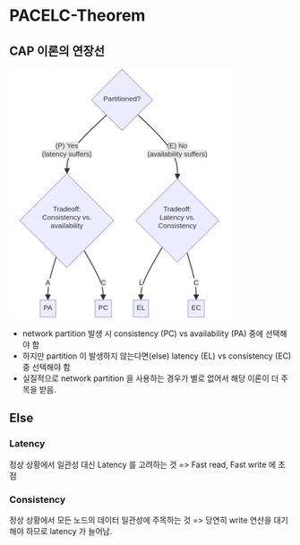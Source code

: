 # PACELC-Theorem
## CAP 이론의 연장선
![PACELC.png](../.assets/pacelc-algorithm.png)
- network partition 발생 시 consistency (PC) vs availability (PA) 중에 선택해야 함
- 하지만 partition 이 발생하지 않는다면(else) latency (EL) vs consistency (EC) 중 선택해야 함
- 실질적으로 network partition 을 사용하는 경우가 별로 없어서 해당 이론이 더 주목을 받음.

## Else 
### Latency
정상 상황에서 일관성 대신 Latency 를 고려하는 것 => Fast read, Fast write 에 초점
### Consistency
정상 상황에서 모든 노드의 데이터 일관성에 주목하는 것 => 당연히 write 연산을 대기해야 하므로 latency 가 늘어남.
